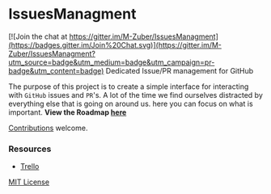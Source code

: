 # IssuesManagment

[![Join the chat at https://gitter.im/M-Zuber/IssuesManagment](https://badges.gitter.im/Join%20Chat.svg)](https://gitter.im/M-Zuber/IssuesManagment?utm_source=badge&utm_medium=badge&utm_campaign=pr-badge&utm_content=badge)
Dedicated Issue/PR management for GitHub

The purpose of this project is to create a simple interface for interacting with `GitHub` issues and `PR`'s.
A lot of the time we find ourselves distracted by everything else that is going on around us. here you can focus on what is important.
**View the Roadmap [here](https://github.com/M-Zuber/IssuesManagment/blob/master/Roadmap.md)**

[Contributions](https://github.com/M-Zuber/IssuesManagment/blob/master/CONTRIBUTING.mdown) welcome.

### Resources
- [Trello](https://trello.com/b/GoSZbu7P/issue-managment)

[MIT License](https://github.com/M-Zuber/IssuesManagment/blob/master/LICENSE)
